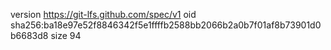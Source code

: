 version https://git-lfs.github.com/spec/v1
oid sha256:ba18e97e52f8846342f5e1ffffb2588bb2066b2a0b7f01af8b73901d0b6683d8
size 94
